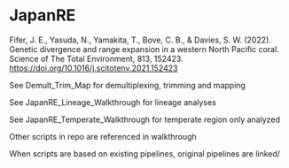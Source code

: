 # JapanRE
Fifer, J. E., Yasuda, N., Yamakita, T., Bove, C. B., & Davies, S. W. (2022). Genetic divergence and range expansion in a western North Pacific coral. Science of The Total Environment, 813, 152423. <https://doi.org/10.1016/j.scitotenv.2021.152423>

See Demult_Trim_Map for demultiplexing, trimming and mapping

See JapanRE_Lineage_Walkthrough for lineage analyses

See JapanRE_Temperate_Walkthrough for temperate region only analyzed 

Other scripts in repo are referenced in walkthrough

When scripts are based on existing pipelines, original pipelines are linked/ 
